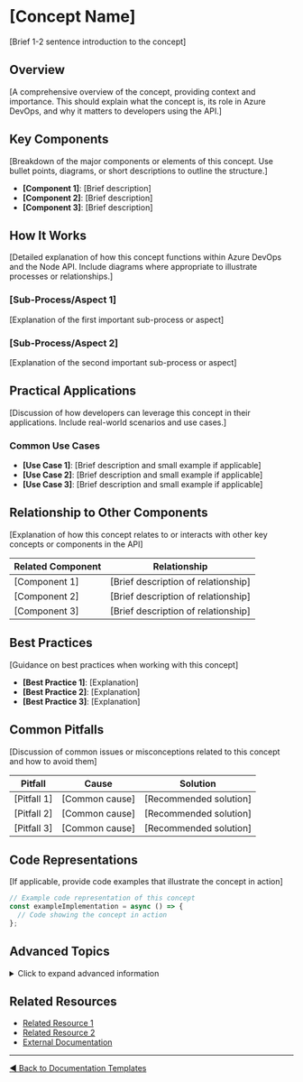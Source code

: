# [Concept Name]

[Brief 1-2 sentence introduction to the concept]

## Overview

[A comprehensive overview of the concept, providing context and importance. This should explain what the concept is, its role in Azure DevOps, and why it matters to developers using the API.]

## Key Components

[Breakdown of the major components or elements of this concept. Use bullet points, diagrams, or short descriptions to outline the structure.]

- **[Component 1]**: [Brief description]
- **[Component 2]**: [Brief description]
- **[Component 3]**: [Brief description]

## How It Works

[Detailed explanation of how this concept functions within Azure DevOps and the Node API. Include diagrams where appropriate to illustrate processes or relationships.]

### [Sub-Process/Aspect 1]

[Explanation of the first important sub-process or aspect]

### [Sub-Process/Aspect 2]

[Explanation of the second important sub-process or aspect]

## Practical Applications

[Discussion of how developers can leverage this concept in their applications. Include real-world scenarios and use cases.]

### Common Use Cases

- **[Use Case 1]**: [Brief description and small example if applicable]
- **[Use Case 2]**: [Brief description and small example if applicable]
- **[Use Case 3]**: [Brief description and small example if applicable]

## Relationship to Other Components

[Explanation of how this concept relates to or interacts with other key concepts or components in the API]

| Related Component | Relationship |
|-------------------|--------------|
| [Component 1] | [Brief description of relationship] |
| [Component 2] | [Brief description of relationship] |
| [Component 3] | [Brief description of relationship] |

## Best Practices

[Guidance on best practices when working with this concept]

- **[Best Practice 1]**: [Explanation]
- **[Best Practice 2]**: [Explanation]
- **[Best Practice 3]**: [Explanation]

## Common Pitfalls

[Discussion of common issues or misconceptions related to this concept and how to avoid them]

| Pitfall | Cause | Solution |
|---------|-------|----------|
| [Pitfall 1] | [Common cause] | [Recommended solution] |
| [Pitfall 2] | [Common cause] | [Recommended solution] |
| [Pitfall 3] | [Common cause] | [Recommended solution] |

## Code Representations

[If applicable, provide code examples that illustrate the concept in action]

```typescript
// Example code representation of this concept
const exampleImplementation = async () => {
  // Code showing the concept in action
};
```

## Advanced Topics

<details>
<summary>Click to expand advanced information</summary>

[Detailed technical information that might be valuable for advanced users but could overwhelm beginners]

### [Advanced Topic 1]

[Detailed explanation]

### [Advanced Topic 2]

[Detailed explanation]

</details>

## Related Resources

- [Related Resource 1](../path/to/resource1.md)
- [Related Resource 2](../path/to/resource2.md)
- [External Documentation](https://docs.microsoft.com/en-us/azure/devops/...)

---

[◀ Back to Documentation Templates](../README.md) 
